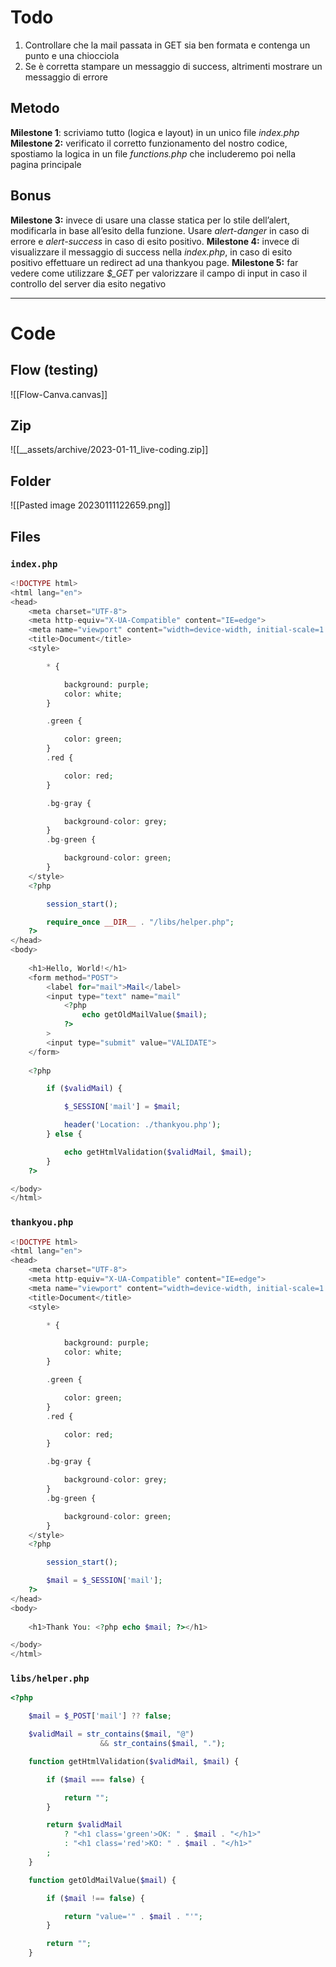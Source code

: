 
# Todo
1. Controllare che la mail passata in GET sia ben formata e contenga un punto e una chiocciola
2. Se è corretta stampare un messaggio di success, altrimenti mostrare un messaggio di errore

## Metodo
**Milestone 1**: scriviamo tutto (logica e layout) in un unico file *index.php*
**Milestone 2:** verificato il corretto funzionamento del nostro codice, spostiamo la logica in un file *functions.php* che includeremo poi nella pagina principale

## Bonus
**Milestone 3:** invece di usare una classe statica per lo stile dell’alert, modificarla in base all’esito della funzione. Usare *alert-danger* in caso di errore e *alert-success* in caso di esito positivo.
**Milestone 4:** invece di visualizzare il messaggio di success nella *index.php*, in caso di esito positivo effettuare un redirect ad una thankyou page.
**Milestone 5:** far vedere come utilizzare *$_GET* per valorizzare il campo di input in caso il controllo del server dia esito negativo

---

# Code
## Flow (testing)
![[Flow-Canva.canvas]]

## Zip
![[__assets/archive/2023-01-11_live-coding.zip]]

## Folder
![[Pasted image 20230111122659.png]]

## Files
### `index.php`
```php
<!DOCTYPE html>
<html lang="en">
<head>
    <meta charset="UTF-8">
    <meta http-equiv="X-UA-Compatible" content="IE=edge">
    <meta name="viewport" content="width=device-width, initial-scale=1.0">
    <title>Document</title>
    <style>

        * {

            background: purple;
            color: white;
        }

        .green {

            color: green;
        }
        .red {

            color: red;
        }

        .bg-gray {

            background-color: grey;
        }
        .bg-green {

            background-color: green;
        }
    </style>
    <?php

        session_start();

        require_once __DIR__ . "/libs/helper.php";
    ?>
</head>
<body>
    
    <h1>Hello, World!</h1>
    <form method="POST">
        <label for="mail">Mail</label>
        <input type="text" name="mail"
            <?php
                echo getOldMailValue($mail);
            ?>
        >
        <input type="submit" value="VALIDATE">
    </form>
    
    <?php

        if ($validMail) {

            $_SESSION['mail'] = $mail;

            header('Location: ./thankyou.php');
        } else {

            echo getHtmlValidation($validMail, $mail);
        }
    ?>

</body>
</html>
```

### `thankyou.php`
```php
<!DOCTYPE html>
<html lang="en">
<head>
    <meta charset="UTF-8">
    <meta http-equiv="X-UA-Compatible" content="IE=edge">
    <meta name="viewport" content="width=device-width, initial-scale=1.0">
    <title>Document</title>
    <style>

        * {

            background: purple;
            color: white;
        }

        .green {

            color: green;
        }
        .red {

            color: red;
        }

        .bg-gray {

            background-color: grey;
        }
        .bg-green {

            background-color: green;
        }
    </style>
    <?php

        session_start();

        $mail = $_SESSION['mail'];
    ?>
</head>
<body>
    
    <h1>Thank You: <?php echo $mail; ?></h1>

</body>
</html>
```
### `libs/helper.php`
```php
<?php

    $mail = $_POST['mail'] ?? false;

    $validMail = str_contains($mail, "@") 
                    && str_contains($mail, ".");

    function getHtmlValidation($validMail, $mail) {

        if ($mail === false) {

            return "";
        }

        return $validMail 
            ? "<h1 class='green'>OK: " . $mail . "</h1>" 
            : "<h1 class='red'>KO: " . $mail . "</h1>"
        ;
    }

    function getOldMailValue($mail) {

        if ($mail !== false) {

            return "value='" . $mail . "'";
        }

        return "";
    }
```